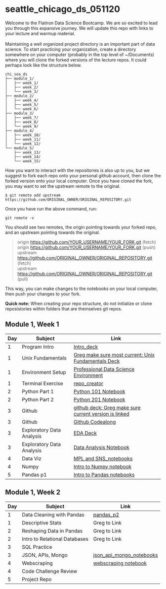 # seattle_chicago_ds_051120

Welcome to the Flatiron Data Science Bootcamp.  We are so excited to lead you through this expansive journey.  We will update this repo with links to your lecture and warmup material. <br><br>
Maintaining a well organized project directory is an important part of data science. To start practicing your organization, create a directory somewhere on your computer (probably in the top level of ~/Documents) where you will clone the forked versions of the lecture repos.  It could perhaps look like the structure below.
```
chi_sea_ds
├── module_1/ 
│   ├── week_1/ 
│   ├── week_2/ 
│   └── week_3/ 
├── module_2/ 
│   ├── week_4/ 
│   ├── week_5/ 
│   └── week_6/ 
├── module_3/ 
│   ├── week_7/ 
│   ├── week_8/ 
│   └── week_9/ 
├── module_4/ 
│   ├── week_10/    
│   ├── week_11/ 
│   └── week_12/ 
└── module_5/ 
    ├── week_13/ 
    ├── week_14/ 
    └── week_15/ 
```

How you want to interact with the repositories is also up to you, but we suggest to fork each repo onto your personal github account, then clone the forked version onto your local computer. Once you have cloned the fork, you may want to set the upstream remote to the original.

`
$ git remote add upstream https://github.com/ORIGINAL_OWNER/ORIGINAL_REPOSITORY.git
` 

Once you have run the above command, run:

`
git remote -v
`

You should see two remotes, the origin pointing towards your forked repo, and an upstream pointing towards the original.

> origin    https://github.com/YOUR_USERNAME/YOUR_FORK.git (fetch)<br>
> origin    https://github.com/YOUR_USERNAME/YOUR_FORK.git (push)<br>
> upstream  https://github.com/ORIGINAL_OWNER/ORIGINAL_REPOSITORY.git (fetch)<br>
> upstream  https://github.com/ORIGINAL_OWNER/ORIGINAL_REPOSITORY.git (pull)<br>

This way, you can make changes to the notebooks on your local computer, then push your changes to your fork.  

**Quick note:** When creating your repo structure, do not initialize or clone reposistories within folders that are themselves git repos.  

## Module 1, Week 1
|Day |Subject|Link|
|------------ |-----|---|
|1 | Program Intro|  [Intro_deck](https://docs.google.com/presentation/d/1qpujdemiC5SS2_BIwJf5aypD5kV6UAnsVZo9f78TywY/edit#slide=id.g84719f3c09_0_5)  |
|1 | Unix Fundamentals| [Greg make sure most current: Unix Fundamentals Deck](https://docs.google.com/presentation/d/1mcCqBkziqk33hSipbwtnt-FcA5DG5LcCoxM0Ul698os/edit#slide=id.g5b87c484ed_1_154) | 
|1 | Environment Setup| [Professional Data Science Environment](https://docs.google.com/presentation/d/140hJ5IwnGifAm3eyxSgN85xd9XqLzwZOHek3uLVT0LY/edit#slide=id.g5b87c484ed_1_154) |
|1 | Terminal Exercise| [repo_creator](https://github.com/learn-co-students/terminal_cave-seattle-chicago-ds) |
|2 | Python Part 1| [Python 101 Notebook](https://github.com/learn-co-students/python_101_seattle-chicago-ds)  | 
|2 | Python Part 2| [Python 201 Notebook](https://github.com/learn-co-students/python_202_seattle-chicago-ds) | 
|3 | Github | [github deck: Greg make sure current version is linked](https://docs.google.com/presentation/d/1t9RMDX9BAankOSKLsxRKciBZtDDYpRakhd8QsSlP5Ao/edit#slide=id.g65767c560f_1_0)  |  
|3 | Github | [Github Codealong](https://github.com/learn-co-students/git_chi_sea_ds/)  | 
|3 | Exploratory Data Analysis | [EDA Deck](https://docs.google.com/presentation/d/1gkCgfGF6vMU6wZv6QOlu6-94tm4jSo-4jumyzFHdBEw/edit#slide=id.g5b87c484ed_1_154)  |  
|3 | Exploratory Data Analysis| [Data Analysis Notebook](https://github.com/gadamico/data_analysis_built_in_types)  |  
|4 | Data Viz | [MPL and SNS_notebooks](https://github.com/learn-co-students/data_viz_chi_sea_ds_051120) | 
|4 | Numpy| [Intro to Numpy notebook](https://github.com/learn-co-students/numpy_seattle-chicago-ds/)| 
|5 | Pandas p1| [Intro to Pandas notebooks](https://github.com/learn-co-students/pandas1_seattle-chicago-ds) | 

## Module 1, Week 2
|Day |Subject|Link|
|------------ |-----|---|
|1 |Data Cleaning with Pandas |[pandas_p2](https://github.com/learn-co-students/pandas2_seattle-chicago-ds) |
|1 |Descriptive Stats |Greg to Link|
|2 |Reshaping Data in Pandas | Greg to Link|
|2 |Intro to Relational Databases|Greg to Link |
|3 |SQL Practice | |
|3 |JSON, APIs, Mongo | [json_api_mongo_notebooks](https://github.com/learn-co-curriculum/json_apis_mongo_seattle-chicago-ds)|
|4 |Webscraping |[webscraping notebook](https://github.com/learn-co-curriculum/webscraping_ds_chi.git)|
|4 |Code Challenge Review | |
|5 |Project Repo | |
